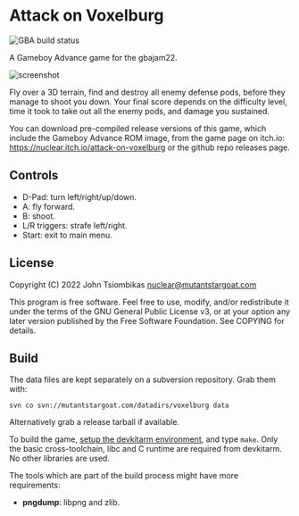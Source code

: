 Attack on Voxelburg
===================

![GBA build status](https://github.com/jtsiomb/voxelburg/actions/workflows/build_gba.yml/badge.svg)

A Gameboy Advance game for the gbajam22.

![screenshot](http://nuclear.mutantstargoat.com/sw/games/voxelburg/img/gameshot1-2x.png)

Fly over a 3D terrain, find and destroy all enemy defense pods, before they
manage to shoot you down. Your final score depends on the difficulty level, time
it took to take out all the enemy pods, and damage you sustained.

You can download pre-compiled release versions of this game, which include the
Gameboy Advance ROM image, from the game page on itch.io:
https://nuclear.itch.io/attack-on-voxelburg
or the github repo releases page.

Controls
--------
  - D-Pad: turn left/right/up/down.
  - A: fly forward.
  - B: shoot.
  - L/R triggers: strafe left/right.
  - Start: exit to main menu.

License
-------
Copyright (C) 2022 John Tsiombikas <nuclear@mutantstargoat.com>

This program is free software. Feel free to use, modify, and/or redistribute it
under the terms of the GNU General Public License v3, or at your option any
later version published by the Free Software Foundation. See COPYING for
details.

Build
-----
The data files are kept separately on a subversion repository. Grab them with:

    svn co svn://mutantstargoat.com/datadirs/voxelburg data

Alternatively grab a release tarball if available.

To build the game,
[setup the devkitarm environment](https://devkitpro.org/wiki/Getting_Started),
and type `make`. Only the basic cross-toolchain, libc and C runtime are required
from devkitarm. No other libraries are used.

The tools which are part of the build process might have more requirements:

  - **pngdump**: libpng and zlib.
